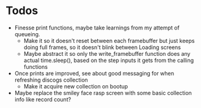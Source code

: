 # Todos

* Finesse print functions, maybe take learnings from my attempt of queueing.
    * Make it so it doesn't reset between each framebuffer but just keeps doing full frames, so it doesn't blink between Loading screens
    * Maybe abstract it so only the write_framebuffer function does any actual time.sleep(), based on the step inputs it gets from the calling functions
* Once prints are improved, see about good messaging for when refreshing discogs collection
    * Make it acquire new collection on bootup
* Maybe replace the smiley face rasp screen with some basic collection info like record count?